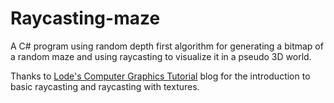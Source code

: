 # Raycasting-maze
A C# program using random depth first algorithm for generating a bitmap of a random maze and using raycasting to visualize it in a pseudo 3D world.

Thanks to [Lode's Computer Graphics Tutorial](https://lodev.org/cgtutor/raycasting.html) blog for the introduction to basic raycasting and raycasting with textures.
